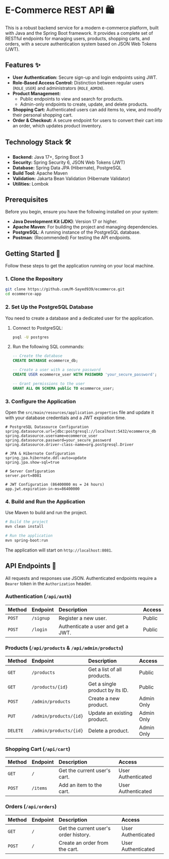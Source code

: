 # E-Commerce REST API 🛍️

This is a robust backend service for a modern e-commerce platform, built with Java and the Spring Boot framework. It provides a complete set of RESTful endpoints for managing users, products, shopping carts, and orders, with a secure authentication system based on JSON Web Tokens (JWT).

## Features ✨

  * **User Authentication:** Secure sign-up and login endpoints using JWT.
  * **Role-Based Access Control:** Distinction between regular users (`ROLE_USER`) and administrators (`ROLE_ADMIN`).
  * **Product Management:**
      * Public endpoints to view and search for products.
      * Admin-only endpoints to create, update, and delete products.
  * **Shopping Cart:** Authenticated users can add items to, view, and modify their personal shopping cart.
  * **Order & Checkout:** A secure endpoint for users to convert their cart into an order, which updates product inventory.

## Technology Stack 🛠️

  * **Backend:** Java 17+, Spring Boot 3
  * **Security:** Spring Security 6, JSON Web Tokens (JWT)
  * **Database:** Spring Data JPA (Hibernate), PostgreSQL
  * **Build Tool:** Apache Maven
  * **Validation:** Jakarta Bean Validation (Hibernate Validator)
  * **Utilities:** Lombok

## Prerequisites

Before you begin, ensure you have the following installed on your system:

  * **Java Development Kit (JDK)**: Version 17 or higher.
  * **Apache Maven**: For building the project and managing dependencies.
  * **PostgreSQL**: A running instance of the PostgreSQL database.
  * **Postman**: (Recommended) For testing the API endpoints.

## Getting Started 🚀

Follow these steps to get the application running on your local machine.

### 1\. Clone the Repository

```bash
git clone https://github.com/M-Sayed939/ecommerce.git
cd ecommerce-app
```

### 2\. Set Up the PostgreSQL Database

You need to create a database and a dedicated user for the application.

1.  Connect to PostgreSQL:
    ```bash
    psql -U postgres
    ```
2.  Run the following SQL commands:
    ```sql
    -- Create the database
    CREATE DATABASE ecommerce_db;

    -- Create a user with a secure password
    CREATE USER ecommerce_user WITH PASSWORD 'your_secure_password';

    -- Grant permissions to the user
    GRANT ALL ON SCHEMA public TO ecommerce_user;
    ```

### 3\. Configure the Application

Open the `src/main/resources/application.properties` file and update it with your database credentials and a JWT expiration time.

```properties
# PostgreSQL Datasource Configuration
spring.datasource.url=jdbc:postgresql://localhost:5432/ecommerce_db
spring.datasource.username=ecommerce_user
spring.datasource.password=your_secure_password
spring.datasource.driver-class-name=org.postgresql.Driver

# JPA & Hibernate Configuration
spring.jpa.hibernate.ddl-auto=update
spring.jpa.show-sql=true

# Server Configuration
server.port=8081

# JWT Configuration (86400000 ms = 24 hours)
app.jwt.expiration-in-ms=86400000
```

### 4\. Build and Run the Application

Use Maven to build and run the project.

```bash
# Build the project
mvn clean install

# Run the application
mvn spring-boot:run
```

The application will start on `http://localhost:8081`.

## API Endpoints 📖

All requests and responses use JSON. Authenticated endpoints require a `Bearer` token in the `Authorization` header.

### Authentication (`/api/auth`)

| Method | Endpoint         | Description                   | Access |
| :----- | :--------------- | :---------------------------- | :----- |
| `POST` | `/signup`        | Register a new user.          | Public |
| `POST` | `/login`         | Authenticate a user and get a JWT. | Public |

### Products (`/api/products` & `/api/admin/products`)

| Method   | Endpoint           | Description                      | Access       |
| :------- | :----------------- | :------------------------------- | :----------- |
| `GET`    | `/products`        | Get a list of all products.      | Public       |
| `GET`    | `/products/{id}`   | Get a single product by its ID.  | Public       |
| `POST`   | `/admin/products`  | Create a new product.            | Admin Only   |
| `PUT`    | `/admin/products/{id}` | Update an existing product.      | Admin Only   |
| `DELETE` | `/admin/products/{id}` | Delete a product.                | Admin Only   |

### Shopping Cart (`/api/cart`)

| Method | Endpoint   | Description                  | Access          |
| :----- | :--------- | :--------------------------- | :-------------- |
| `GET`  | `/`        | Get the current user's cart. | User Authenticated |
| `POST` | `/items`   | Add an item to the cart.     | User Authenticated |

### Orders (`/api/orders`)

| Method | Endpoint | Description                          | Access          |
| :----- | :------- | :----------------------------------- | :-------------- |
| `GET`  | `/`      | Get the current user's order history. | User Authenticated |
| `POST` | `/`      | Create an order from the cart.       | User Authenticated |
